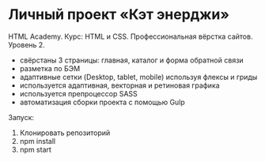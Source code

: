 # Личный проект «Кэт энерджи» 

HTML Academy.
Курс: HTML и CSS. Профессиональная вёрстка сайтов. Уровень 2. 
- свёрстаны 3 страницы: главная, каталог и форма обратной связи
- разметка по БЭМ
- адаптивные сетки (Desktop, tablet, mobile) используя флексы и гриды
- используется адаптивная, векторная и ретиновая графика
- используется препроцессор SASS
- автоматизация сборки проекта с помощью Gulp

Запуск: 
1. Клонировать репозиторий
2. npm install
3. npm start

